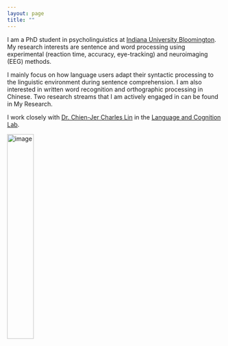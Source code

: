 ```yaml
---
layout: page
title: ""
---
```


I am a PhD student in psycholinguistics at <a href="https://bloomington.iu.edu/" target="_blank">Indiana University Bloomington</a>. My research interests are sentence and word processing using experimental (reaction time, accuracy, eye-tracking) and neuroimaging (EEG) methods.

I mainly focus on how language users adapt their syntactic processing to the linguistic environment during sentence comprehension. I am also interested in written word recognition and orthographic processing in Chinese. Two research streams that I am actively engaged in can be found in My Research. 

I work closely with <a href="https://sites.google.com/view/chienjerlin/home" target="_blank">Dr. Chien-Jer Charles Lin</a> in the <a href="https://sites.google.com/view/language-and-cognition/home" target="_blank">Language and Cognition Lab</a>.

<img src="https://zepliu.github.io/assets/image/pic1.png" alt="image" width="35%" height="auto">
